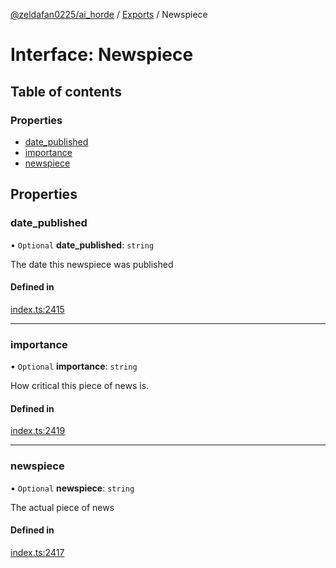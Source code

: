 [@zeldafan0225/ai_horde](../README.md) / [Exports](../modules.md) / Newspiece

# Interface: Newspiece

## Table of contents

### Properties

- [date\_published](Newspiece.md#date_published)
- [importance](Newspiece.md#importance)
- [newspiece](Newspiece.md#newspiece)

## Properties

### date\_published

• `Optional` **date\_published**: `string`

The date this newspiece was published

#### Defined in

[index.ts:2415](https://github.com/ZeldaFan0225/ai_horde/blob/ae52afb/index.ts#L2415)

___

### importance

• `Optional` **importance**: `string`

How critical this piece of news is.

#### Defined in

[index.ts:2419](https://github.com/ZeldaFan0225/ai_horde/blob/ae52afb/index.ts#L2419)

___

### newspiece

• `Optional` **newspiece**: `string`

The actual piece of news

#### Defined in

[index.ts:2417](https://github.com/ZeldaFan0225/ai_horde/blob/ae52afb/index.ts#L2417)
